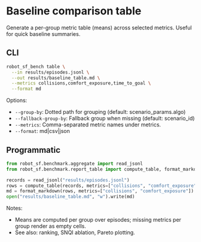# Baseline comparison table

Generate a per-group metric table (means) across selected metrics. Useful for quick baseline summaries.

## CLI

```sh
robot_sf_bench table \
  --in results/episodes.jsonl \
  --out results/baseline_table.md \
  --metrics collisions,comfort_exposure,time_to_goal \
  --format md
```

Options:
- `--group-by`: Dotted path for grouping (default: scenario_params.algo)
- `--fallback-group-by`: Fallback group when missing (default: scenario_id)
- `--metrics`: Comma-separated metric names under metrics.<name>
- `--format`: md|csv|json

## Programmatic

```python
from robot_sf.benchmark.aggregate import read_jsonl
from robot_sf.benchmark.report_table import compute_table, format_markdown

records = read_jsonl("results/episodes.jsonl")
rows = compute_table(records, metrics=["collisions", "comfort_exposure"]) 
md = format_markdown(rows, metrics=["collisions", "comfort_exposure"]) 
open("results/baseline_table.md", "w").write(md)
```

Notes:
- Means are computed per group over episodes; missing metrics per group render as empty cells.
- See also: ranking, SNQI ablation, Pareto plotting.
